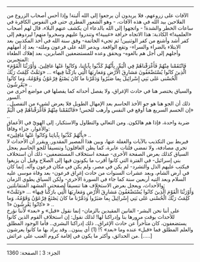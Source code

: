 ------------------------------------------------------------------------

الآفات على زروعهم، فلا يريدون أن يرجعوا إلى الله أَلبتة! وإذا أحس أصحاب
الزروع من الفلاحين بيد الله في هذه الآفات، - وهو الشعور الفطري حتى في
النفوس الكافرة في ساعات الخطر والشدة! - واتجهوا إلى الله بالدعاء أن يكشف
عنهم البلاء، قال لهم أصحاب «العلمية!» الكاذبة: هذا الاتجاه خرافة
«غيبية!» وتندروا عليهم وسخروا منهم! ليردوهم إلى كفر أشد وأشنع من كفر
الوثنيين! ثم تجيء الخاتمة- وفق سنة الله في أخذ المكذبين بعد الابتلاء
بالضراء والسراء- وتقع الواقعة. ويدمر الله على فرعون وملئه- بعد إذ أمهلهم
وأجلهم إلى أجل هم بالغوه- ويحقق وعده للمستضعفين الصابرين، بعد إهلاك
الطغاة المتجبرين:  
«فَانْتَقَمْنا مِنْهُمْ فَأَغْرَقْناهُمْ فِي الْيَمِّ، بِأَنَّهُمْ كَذَّبُوا بِآياتِنا، وَكانُوا عَنْها
غافِلِينَ. وَأَوْرَثْنَا الْقَوْمَ الَّذِينَ كانُوا يُسْتَضْعَفُونَ مَشارِقَ الْأَرْضِ وَمَغارِبَهَا الَّتِي
بارَكْنا فِيها» ... «وَتَمَّتْ كَلِمَتُ رَبِّكَ الْحُسْنى عَلى بَنِي إِسْرائِيلَ بِما صَبَرُوا وَدَمَّرْنا
ما كانَ يَصْنَعُ فِرْعَوْنُ وَقَوْمُهُ، وَما كانُوا يَعْرِشُونَ» ..  
والسياق يختصر هنا في حادث الإغراق، ولا يفصل أحداثه كما يفصلها في مواضع
أخرى من السور.  
ذلك أن الجو هنا هو جو الأخذ الحاسم بعد الإمهال الطويل فلا يعرض لشيء من
التفصيل.. إن الحسم السريع هنا أوقع في النفس وأرهب للحس! «فَانْتَقَمْنا مِنْهُمْ
فَأَغْرَقْناهُمْ فِي الْيَمِّ» ..  
ضربة واحدة، فإذا هم هالكون. ومن التعالي والتطاول والاستكبار، إلى الهويّ
في الأعماق والأغوار، جزاء وفاقاً:  
«بِأَنَّهُمْ كَذَّبُوا بِآياتِنا وَكانُوا عَنْها غافِلِينَ» ..  
فيربط بين التكذيب بالآيات والغفلة عنها، وبين هذا المصير المقدور. ويقرر
أن الأحداث لا تجري مصادفة، ولا تمضي فلتات عابرة، كما يظن الغافلون!
وتنسيقاً للجو الحاسم يعجل السياق كذلك بعرض الصفحة الأخرى- صفحة استخلاف
المستضعفين- ذلك أن استخلاف بني إسرائيل- في الفترة التي كانوا أقرب ما
يكونون فيها إلى الصلاح وقبل أن يزيغوا فيكتب عليهم الذل والتشرد- لم يكن
في مصر، ولم يكن في مكان فرعون وآله. إنما كان في أرض الشام، وبعد عشرات
السنوات من حادث إغراق فرعون- بعد وفاة موسى عليه السلام وبعد التيه أربعين
سنة كما جاء في السورة الأخرى- ولكن السياق يطوي الزمان والأحداث، ويعجل
بعرض الاستخلاف هنا تنسيقاً لصفحتي المشهد المتقابلتين:  
«وَأَوْرَثْنَا الْقَوْمَ الَّذِينَ كانُوا يُسْتَضْعَفُونَ مَشارِقَ الْأَرْضِ وَمَغارِبَهَا الَّتِي بارَكْنا
فِيها» ... «وَتَمَّتْ كَلِمَتُ رَبِّكَ الْحُسْنى عَلى بَنِي إِسْرائِيلَ بِما صَبَرُوا وَدَمَّرْنا ما كانَ
يَصْنَعُ فِرْعَوْنُ وَقَوْمُهُ، وَما كانُوا يَعْرِشُونَ «1» » ..  
على أننا نحن البشر- الفانين المقيدين بالزمان- إنما نقول «قبل» و «بعد»
لأننا نؤرخ للأحداث بوقت مرورها بنا وإدراكنا لها! لذلك نقول: إن استخلاف
القوم الذين كانوا يستضعفون، كان متأخراً عن حادث الإغراق.. ذلك إدراكنا
البشري.. فأما الوجود المطلق والعلم المطلق فما «قبل» عنده وما «بعد»
؟\! (1) أي يبنون.. وقد يراد بها ما كانوا يعرشون من الحدائق، وأكثر ما
يكون في إقامة كروم العنب على عرائش. \[.....\]

------------------------------------------------------------------------

الجزء: 3 ¦ الصفحة: 1360
